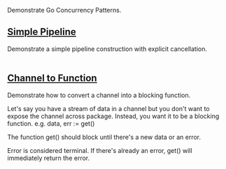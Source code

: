 Demonstrate Go Concurrency Patterns.
<br>
## [Simple Pipeline](https://github.com/AhmadMuzakkir/Go-Concurrency-Patterns/blob/master/simple_pipeline.go)

Demonstrate a simple pipeline construction with explicit cancellation.
<br><br>
## [Channel to Function](https://github.com/AhmadMuzakkir/Go-Concurrency-Patterns/blob/master/functioner.go)

Demonstrate how to convert a channel into a blocking function.

Let's say you have a stream of data in a channel but you don't want to expose the channel across package.
Instead, you want it to be a blocking function. e.g. data, err := get()

The function get() should block until there's a new data or an error.

Error is considered terminal. If there's already an error, get() will immediately return the error.
